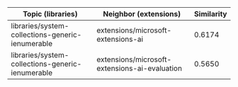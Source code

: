 | Topic (libraries) | Neighbor (extensions) | Similarity |
|-------------|-------------------|------------|
| libraries/system-collections-generic-ienumerable | extensions/microsoft-extensions-ai | 0.6174 |
| libraries/system-collections-generic-ienumerable | extensions/microsoft-extensions-ai-evaluation | 0.5650 |
